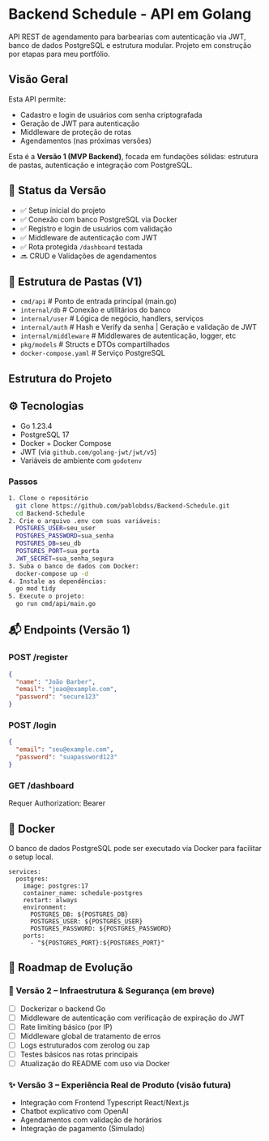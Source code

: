 # Backend Schedule - API em Golang

API REST de agendamento para barbearias com autenticação via JWT, banco de dados PostgreSQL e estrutura modular. Projeto em construção por etapas para meu portfólio.

## Visão Geral

Esta API permite:

- Cadastro e login de usuários com senha criptografada
- Geração de JWT para autenticação
- Middleware de proteção de rotas
- Agendamentos (nas próximas versões)

Esta é a **Versão 1 (MVP Backend)**, focada em fundações sólidas:
estrutura de pastas, autenticação e integração com PostgreSQL.

## 🚦 Status da Versão

- ✅ Setup inicial do projeto
- ✅ Conexão com banco PostgreSQL via Docker
- ✅ Registro e login de usuários com validação
- ✅ Middleware de autenticação com JWT
- ✅ Rota protegida `/dashboard` testada
- 🔜 CRUD e Validações de agendamentos


## 📂 Estrutura de Pastas (V1)

- `cmd/api` # Ponto de entrada principal (main.go)
- `internal/db` # Conexão e utilitários do banco
- `internal/user` # Lógica de negócio, handlers, serviços
- `internal/auth` # Hash e Verify da senha | Geração e validação de JWT
- `internal/middleware` # Middlewares de autenticação, logger, etc
- `pkg/models` # Structs e DTOs compartilhados
- `docker-compose.yaml`  # Serviço PostgreSQL

## Estrutura do Projeto

## ⚙️ Tecnologias

- Go 1.23.4
- PostgreSQL 17
- Docker + Docker Compose
- JWT (via `github.com/golang-jwt/jwt/v5`)
- Variáveis de ambiente com `godotenv`

### Passos

```bash
1. Clone o repositório
  git clone https://github.com/pablobdss/Backend-Schedule.git
  cd Backend-Schedule
2. Crie o arquivo .env com suas variáveis:
  POSTGRES_USER=seu_user
  POSTGRES_PASSWORD=sua_senha
  POSTGRES_DB=seu_db
  POSTGRES_PORT=sua_porta
  JWT_SECRET=sua_senha_segura
3. Suba o banco de dados com Docker:
  docker-compose up -d
4. Instale as dependências:
  go mod tidy
5. Execute o projeto:
  go run cmd/api/main.go
```
## 📬 Endpoints (Versão 1)

### POST /register
```json
{
  "name": "João Barber",
  "email": "joao@example.com",
  "password": "secure123"
}
```
### POST /login
``` json
{
  "email": "seu@example.com",
  "password": "suapassword123"
}
```
### GET /dashboard
  Requer Authorization: Bearer <token>

## 🐳 Docker

O banco de dados PostgreSQL pode ser executado via Docker para facilitar o setup local.
```
services:
  postgres:
    image: postgres:17
    container_name: schedule-postgres
    restart: always
    environment:
      POSTGRES_DB: ${POSTGRES_DB}
      POSTGRES_USER: ${POSTGRES_USER}
      POSTGRES_PASSWORD: ${POSTGRES_PASSWORD}
    ports:
      - "${POSTGRES_PORT}:${POSTGRES_PORT}"
```

## 📍 Roadmap de Evolução

### 🧱 Versão 2 – Infraestrutura & Segurança (em breve)

- [ ] Dockerizar o backend Go
- [ ] Middleware de autenticação com verificação de expiração do JWT
- [ ] Rate limiting básico (por IP)
- [ ] Middleware global de tratamento de erros
- [ ] Logs estruturados com zerolog ou zap
- [ ] Testes básicos nas rotas principais
- [ ] Atualização do README com uso via Docker

### ✨ Versão 3 – Experiência Real de Produto (visão futura)

- Integração com Frontend Typescript React/Next.js
- Chatbot explicativo com OpenAI
- Agendamentos com validação de horários
- Integração de pagamento (Simulado)
